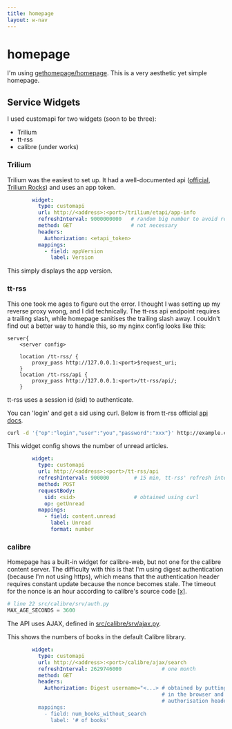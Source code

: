 ```yaml
---
title: homepage
layout: w-nav
---
```


# homepage

I'm using [gethomepage/homepage](https://github.com/gethomepage/homepage). This is a very aesthetic yet simple homepage.

## Service Widgets

I used customapi for two widgets (soon to be three):

* Trilium
* tt-rss
* calibre (under works)

### Trilium

Trilium was the easiest to set up. It had a well-documented api ([official](https://github.com/zadam/trilium/blob/master/src/etapi/etapi.openapi.yaml), [Trilium Rocks](https://trilium.rocks/etapi)) and uses an app token.

```yaml
        widget:
          type: customapi
          url: http://<address>:<port>/trilium/etapi/app-info
          refreshInterval: 9000000000   # random big number to avoid refreshing too often
          method: GET                   # not necessary
          headers:
            Authorization: <etapi_token>
          mappings:
            - field: appVersion
              label: Version
```

This simply displays the app version.

### tt-rss

This one took me ages to figure out the error. I thought I was setting up my reverse proxy wrong, and I did technically. The tt-rss api endpoint requires a trailing slash, while homepage sanitises the trailing slash away. I couldn't find out a better way to handle this, so my nginx config looks like this:

```nginx
server{
    <server config>

    location /tt-rss/ {
        proxy_pass http://127.0.0.1:<port>$request_uri;
    }
    location /tt-rss/api {
        proxy_pass http://127.0.0.1:<port>/tt-rss/api/;
    }
```

tt-rss uses a session id (sid) to authenticate.

You can 'login' and get a sid using curl. Below is from tt-rss official [api docs](https://tt-rss.org/ApiReference/#testing-api-calls-using-curl).

```bash
curl -d '{"op":"login","user":"you","password":"xxx"}' http://example.com/tt-rss/api/
```

This widget config shows the number of unread articles.

```yaml
        widget:
          type: customapi
          url: http://<address>:<port>/tt-rss/api
          refreshInterval: 900000        # 15 min, tt-rss' refresh interval
          method: POST
          requestBody: 
            sid: <sid>                   # obtained using curl 
            op: getUnread
          mappings:
            - field: content.unread
              label: Unread
              format: number
```

### calibre

Homepage has a built-in widget for calibre-web, but not one for the calibre content server. The difficulty with this is that I'm using digest authentication (because I'm not using https), which means that the authentication header requires constant update because the nonce becomes stale. The timeout for the nonce is an hour according to calibre's source code [\[x\]](https://github.com/kovidgoyal/calibre/blob/206307993ca9f88e422d12a218bf6390643743a9/src/calibre/srv/auth.py).

```python
# line 22 src/calibre/srv/auth.py
MAX_AGE_SECONDS = 3600
```

The API uses AJAX, defined in [src/calibre/srv/ajax.py](https://github.com/kovidgoyal/calibre/blob/master/src/calibre/srv/ajax.py).

This shows the numbers of books in the default Calibre library.

```yaml
        widget:
          type: customapi
          url: http://<address>:<port>/calibre/ajax/search
          refreshInterval: 2629746000             # one month
          method: GET
          headers:
            Authorization: Digest username="<...> # obtained by putting the api url 
                                                  # in the browser and copying the 
                                                  # authorisation header
          mappings:
            - field: num_books_without_search
              label: '# of books'
```